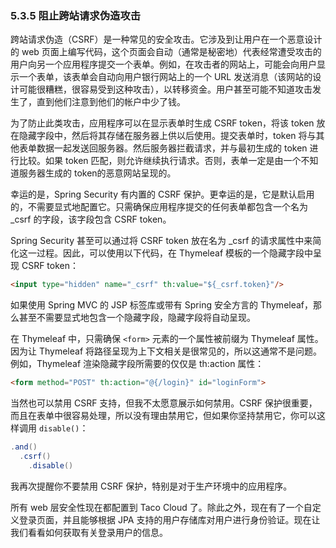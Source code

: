 ### 5.3.5 阻止跨站请求伪造攻击

跨站请求伪造（CSRF）是一种常见的安全攻击。它涉及到让用户在一个恶意设计的 web 页面上编写代码，这个页面会自动（通常是秘密地）代表经常遭受攻击的用户向另一个应用程序提交一个表单。例如，在攻击者的网站上，可能会向用户显示一个表单，该表单会自动向用户银行网站上的一个 URL 发送消息（该网站的设计可能很糟糕，很容易受到这种攻击），以转移资金。用户甚至可能不知道攻击发生了，直到他们注意到他们的帐户中少了钱。

为了防止此类攻击，应用程序可以在显示表单时生成 CSRF token，将该 token 放在隐藏字段中，然后将其存储在服务器上供以后使用。提交表单时，token 将与其他表单数据一起发送回服务器。然后服务器拦截请求，并与最初生成的 token 进行比较。如果 token 匹配，则允许继续执行请求。否则，表单一定是由一个不知道服务器生成的 token的恶意网站呈现的。

幸运的是，Spring Security 有内置的 CSRF 保护。更幸运的是，它是默认启用的，不需要显式地配置它。只需确保应用程序提交的任何表单都包含一个名为 _csrf 的字段，该字段包含 CSRF token。

Spring Security 甚至可以通过将 CSRF token 放在名为 _csrf 的请求属性中来简化这一过程。因此，可以使用以下代码，在 Thymeleaf 模板的一个隐藏字段中呈现 CSRF token：

```html
<input type="hidden" name="_csrf" th:value="${_csrf.token}"/>
```

如果使用 Spring MVC 的 JSP 标签库或带有 Spring 安全方言的 Thymeleaf，那么甚至不需要显式地包含一个隐藏字段，隐藏字段将自动呈现。

在 Thymeleaf 中，只需确保 `<form>` 元素的一个属性被前缀为 Thymeleaf 属性。因为让 Thymeleaf 将路径呈现为上下文相关是很常见的，所以这通常不是问题。例如，Thymeleaf 渲染隐藏字段所需要的仅仅是 th:action 属性：

```html
<form method="POST" th:action="@{/login}" id="loginForm">
```

当然也可以禁用 CSRF 支持，但我不太愿意展示如何禁用。CSRF 保护很重要，而且在表单中很容易处理，所以没有理由禁用它，但如果你坚持禁用它，你可以这样调用 `disable()`：

```java
.and()
  .csrf()
    .disable()
```

我再次提醒你不要禁用 CSRF 保护，特别是对于生产环境中的应用程序。

所有 web 层安全性现在都配置到 Taco Cloud 了。除此之外，现在有了一个自定义登录页面，并且能够根据 JPA 支持的用户存储库对用户进行身份验证。现在让我们看看如何获取有关登录用户的信息。


